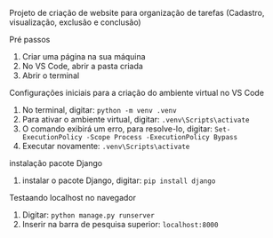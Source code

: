 Projeto de criação de website para organização de tarefas (Cadastro, visualização, exclusão e conclusão)

Pré passos
  1. Criar uma página na sua máquina
  2. No VS Code, abrir a pasta criada
  3. Abrir o terminal

Configurações iniciais para a criação do ambiente virtual no VS Code
  1. No terminal, digitar:
     ```python -m venv .venv```
  2. Para ativar o ambiente virtual, digitar:
     ```.venv\Scripts\activate```
  3. O comando exibirá um erro, para resolve-lo, digitar:
     ```Set-ExecutionPolicy -Scope Process -ExecutionPolicy Bypass```
  4. Executar novamente:
     ```.venv\Scripts\activate```

instalação pacote Django
  1. instalar o pacote Django, digitar:
     ```pip install django```

Testaando localhost no navegador
  1. Digitar:
     ```python manage.py runserver```
  3. Inserir na barra de pesquisa superior:
     ```localhost:8000```









